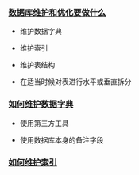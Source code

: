 ### [数据库维护和优化要做什么](https://www.imooc.com/video/1919)

+ 维护数据字典

+ 维护索引

+ 维护表结构

+ 在适当时候对表进行水平或垂直拆分

### [如何维护数据字典](https://www.imooc.com/video/1920)

+ 使用第三方工具

+ 使用数据库本身的备注字段

### [如何维护索引](https://www.imooc.com/video/1921)

